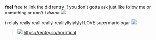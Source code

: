 **feel** free to link the did rentry !! you don't gotta ask just like follow me or something or don't i *dunno* ![](https://64.media.tumblr.com/17fa24b7f596eafbc41cd260075cd953/220085b3aefed706-7c/s75x75_c1/b00262de198e5f7bd82743e42a51fbab24596205.gifv)

i relaly really reall reallyl realllyllylylylyl LOVE supermariologan
![](https://i.imgur.com/RSBJ47o.png)
>![](https://64.media.tumblr.com/6799356a2e858f46a795127d01d017ef/829408b5ef980534-7c/s75x75_c1/38a4a121fa2b70d376757110f8c7e523078584da.gifv) https://rentry.co/horrifical

